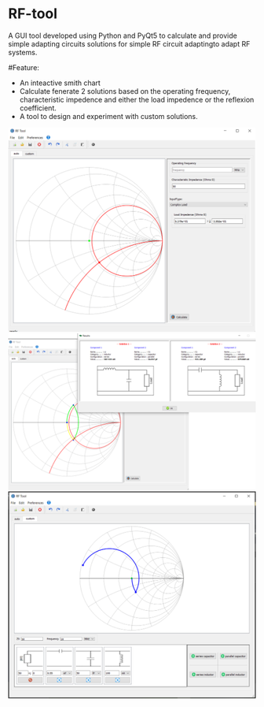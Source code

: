 # RF-tool
A GUI tool developed using Python and PyQt5 to calculate and provide simple adapting circuits solutions for simple RF circuit adaptingto adapt RF systems.

#Feature:
- An inteactive smith chart
- Calculate fenerate 2 solutions based on the operating frequency, characteristic impedence and either the load impedence or the reflexion coefficient.
- A tool to design and experiment with custom solutions.



<img src="screenshots/rf-image1.png" width=700>
<img src="screenshots/rf-image2.png" width=700>
<img src="screenshots/rf-image3.png" width=700>
